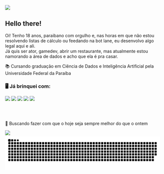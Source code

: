 <img src="https://media.tenor.com/WuOwfnsLcfYAAAAC/star-wars-obi-wan-kenobi.gif" />

## Hello there!

Oi! Tenho 18 anos, paraibano com orgulho e, nas horas em que não estou resolvendo listas de cálculo ou feedando na bot lane, eu desenvolvo algo legal aqui e ali.
</br>
Já quis ser ator, gamedev, abrir um restaurante, mas atualmente estou namorando a área de dados e acho que ela é pra casar.

📚 Cursando graduação em Ciência de Dados e Inteligência Artificial pela Universidade Federal da Paraíba

### 🖥️ Já brinquei com:
<code><img width="40px" src="https://cdn.jsdelivr.net/gh/devicons/devicon/icons/python/python-plain.svg" /></code>
<code><img width="40px" src="https://cdn.jsdelivr.net/gh/devicons/devicon/icons/c/c-plain.svg" /></code>
<code><img width="40px" src="https://cdn.jsdelivr.net/gh/devicons/devicon/icons/javascript/javascript-plain.svg" /></code>
<code><img width="40px" src="https://cdn.jsdelivr.net/gh/devicons/devicon/icons/nodejs/nodejs-plain-wordmark.svg" /></code>
<code><img width="40px" src="https://cdn.jsdelivr.net/gh/devicons/devicon/icons/nextjs/nextjs-original.svg" /></code>

</br>
</br>

🔎 Buscando fazer com que o hoje seja sempre melhor do que o ontem

<div>
<a href="https://github.com/seu-usuário-aqui">
<img loading="lazy" height="180em" src="https://github-readme-stats.vercel.app/api/top-langs/?username=pedroLucabral&layout=compact&langs_count=7&theme=dracula"/>
</div>

<picture>
  <source media="(prefers-color-scheme: dark)" srcset="https://raw.githubusercontent.com/platane/platane/output/github-contribution-grid-snake-dark.svg">
  <source media="(prefers-color-scheme: light)" srcset="https://raw.githubusercontent.com/platane/platane/output/github-contribution-grid-snake.svg">
  <img alt="github contribution grid snake animation" src="https://raw.githubusercontent.com/platane/platane/output/github-contribution-grid-snake.svg">
</picture>






